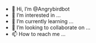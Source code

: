 - 👋 Hi, I’m @Angrybirdbot
- 👀 I’m interested in ...
- 🌱 I’m currently learning ...
- 💞️ I’m looking to collaborate on ...
- 📫 How to reach me ...

<!---
Angrybirdbot/Angrybirdbot is a ✨ special ✨ repository because its `README.md` (this file) appears on your GitHub profile.
You can click the Preview link to take a look at your changes.
--->
